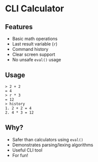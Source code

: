# CLI Calculator
## Features
- Basic math operations
- Last result variable (`r`)
- Command history
- Clear screen support
- No unsafe `eval()` usage

## Usage
```
> 2 + 2
= 4
> r * 3
= 12
> history
1. 2 + 2 = 4
2. 4 * 3 = 12
```

## Why?
- Safer than calculators using `eval()`
- Demonstrates parsing/lexing algorithms
- Useful CLI tool
- For fun!
